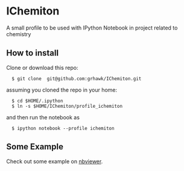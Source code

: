IChemiton
=========

A small profile to be used with IPython Notebook in project related to chemistry


How to install
--------------

Clone or download this repo:
      
      $ git clone  git@github.com:grhawk/IChemiton.git

assuming you cloned the repo in your home:
      
      $ cd $HOME/.ipython
      $ ln -s $HOME/IChemiton/profile_ichemiton 

and then run the notebook as

      $ ipython notebook --profile ichemiton


Some Example
------------
Check out some example on [nbviewer](http://nbviewer.ipython.org/github/grhawk/IChemiton/blob/master/example/Examples.ipynb).